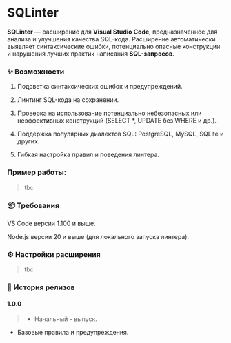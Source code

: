 # SQLinter

**SQLinter** — расширение для **Visual Studio Code**, предназначенное для анализа и улучшения качества SQL-кода. Расширение автоматически выявляет синтаксические ошибки, потенциально опасные конструкции и нарушения лучших практик написания **SQL-запросов**.

### **✨ Возможности**

1. Подсветка синтаксических ошибок и предупреждений.

3. Линтинг SQL-кода на сохранении.

5. Проверка на использование потенциально небезопасных или неэффективных конструкций (SELECT *, UPDATE без WHERE и др.).

7. Поддержка популярных диалектов SQL: PostgreSQL, MySQL, SQLite и других.

9. Гибкая настройка правил и поведения линтера.

### **Пример работы:**
> tbc


### **📦 Требования**

VS Code версии 1.100 и выше.

Node.js версии 20 и выше (для локального запуска линтера).

### ⚙️ Настройки расширения
>tbc


### **📃 История релизов**

#### 1.0.0

>- Начальный - выпуск.
- Базовые правила и предупреждения.